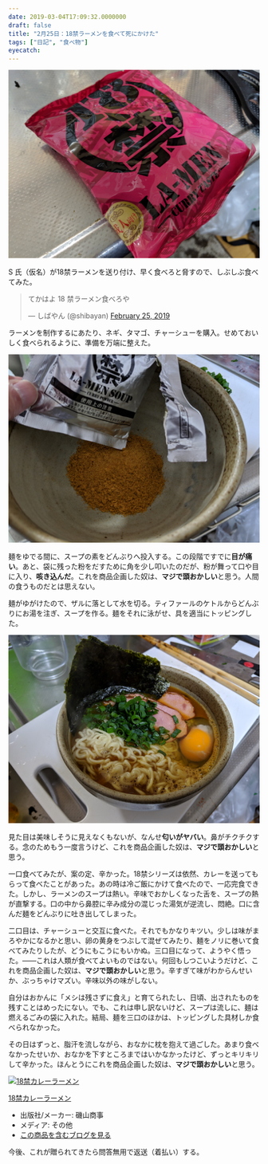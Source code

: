```yaml
---
date: 2019-03-04T17:09:32.0000000
draft: false
title: "2月25日：18禁ラーメンを食べて死にかけた"
tags: ["日記", "食べ物"]
eyecatch: 
---
```

<p><span itemscope itemtype="http://schema.org/Photograph"><img src="20190304164710.png" alt="f:id:daruyanagi:20190304164710p:plain" title="f:id:daruyanagi:20190304164710p:plain" class="hatena-fotolife" itemprop="image"></span></p><p>S 氏（仮名）が18禁ラーメンを送り付け、早く食べろと脅すので、しぶしぶ食べてみた。</p><p><blockquote class="twitter-tweet" data-lang="HASH(0xdf515c0)"><p lang="ja" dir="ltr">てかはよ 18 禁ラーメン食べろや</p>&mdash; しばやん (@shibayan) <a href="https://twitter.com/shibayan/status/1099827381735321600?ref_src=twsrc%5Etfw">February 25, 2019</a></blockquote><script async src="https://platform.twitter.com/widgets.js" charset="utf-8"></script></p><p>ラーメンを制作するにあたり、ネギ、タマゴ、チャーシューを購入。せめておいしく食べられるように、準備を万端に整えた。</p><p><span itemscope itemtype="http://schema.org/Photograph"><img src="20190304165150.png" alt="f:id:daruyanagi:20190304165150p:plain" title="f:id:daruyanagi:20190304165150p:plain" class="hatena-fotolife" itemprop="image"></span></p><p>麺をゆでる間に、スープの素をどんぶりへ投入する。この段階ですでに<b>目が痛い</b>。あと、袋に残った粉をだすために角を少し叩いたのだが、粉が舞って口や目に入り、<b>咳き込んだ</b>。これを商品企画した奴は、<b>マジで頭おかしい</b>と思う。人間の食うものだとは思えない。</p><p>麺がゆがけたので、ザルに落として水を切る。ティファールのケトルからどんぶりにお湯を注ぎ、スープを作る。麺をそれに泳がせ、具を適当にトッピングした。</p><p><span itemscope itemtype="http://schema.org/Photograph"><img src="20190304165611.png" alt="f:id:daruyanagi:20190304165611p:plain" title="f:id:daruyanagi:20190304165611p:plain" class="hatena-fotolife" itemprop="image"></span></p><p>見た目は美味しそうに見えなくもないが、なんせ<b>匂いがヤバい</b>。鼻がチクチクする。念のためもう一度言うけど、これを商品企画した奴は、<b>マジで頭おかしい</b>と思う。</p><p>一口食べてみたが、案の定、辛かった。18禁シリーズは依然、カレーを送ってもらって食べたことがあった。あの時は冷ご飯にかけて食べたので、一応完食できた。しかし、ラーメンのスープは熱い。辛味でおかしくなった舌を、スープの熱が直撃する。口の中から鼻腔に辛み成分の混じった湯気が逆流し、悶絶。口に含んだ麺をどんぶりに吐き出してしまった。</p><p>二口目は、チャーシューと交互に食べた。それでもかなりキツい。少しは味がまろやかになるかと思い、卵の黄身をつぶして混ぜてみたり、麺をノリに巻いて食べてみたりしたが、どうにもこうにもいかぬ。三口目になって、ようやく悟った。――これは人類が食べてよいものではない。何回もしつこいようだけど、これを商品企画した奴は、<b>マジで頭おかしい</b>と思う。辛すぎて味がわからんせいか、ぶっちゃけマズい。辛味以外の味がしない。</p><p>自分はおかんに「メシは残さずに食え」と育てられたし、日頃、出されたものを残すことはめったにない。でも、これは申し訳ないけど、スープは流しに、麺は燃えるごみの袋に入れた。結局、麺を三口のほかは、トッピングした具材しか食べられなかった。</p><p>その日はずっと、脂汗を流しながら、おなかに枕を抱えて過ごした。あまり食べなかったせいか、おなかを下すところまではいかなかったけど、ずっとキリキリして辛かった。ほんとうにこれを商品企画した奴は、<b>マジで頭おかしい</b>と思う。</p><p><div class="hatena-asin-detail"><a href="http://www.amazon.co.jp/exec/obidos/ASIN/B010IRFJMS/bestylesnet-22/"><img src="https://images-fe.ssl-images-amazon.com/images/I/51Ya988PHUL._SL160_.jpg" class="hatena-asin-detail-image" alt="18禁カレーラーメン" title="18禁カレーラーメン"></a><div class="hatena-asin-detail-info"><p class="hatena-asin-detail-title"><a href="http://www.amazon.co.jp/exec/obidos/ASIN/B010IRFJMS/bestylesnet-22/">18禁カレーラーメン</a></p><ul><li><span class="hatena-asin-detail-label">出版社/メーカー:</span> 磯山商事</li><li><span class="hatena-asin-detail-label">メディア:</span> その他</li><li><a href="http://d.hatena.ne.jp/asin/B010IRFJMS/bestylesnet-22" target="_blank">この商品を含むブログを見る</a></li></ul></div><div class="hatena-asin-detail-foot"></div></div></p><p>今後、これが贈られてきたら問答無用で返送（着払い）する。</p>
